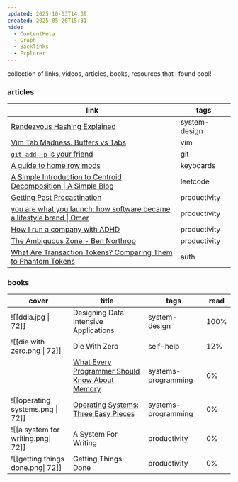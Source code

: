 ```yaml
---
updated: 2025-10-03T14:39
created: 2025-05-20T15:31
hide:
  - ContentMeta
  - Graph
  - Backlinks
  - Explorer
---
```

collection of links, videos, articles, books, resources that i found cool!

### articles

| link                                                                                                                                    | tags          |
| --------------------------------------------------------------------------------------------------------------------------------------- | ------------- |
| [Rendezvous Hashing Explained](https://randorithms.com/2020/12/26/rendezvous-hashing.html)                                              | system-design |
| [Vim Tab Madness. Buffers vs Tabs](https://joshldavis.com/2014/04/05/vim-tab-madness-buffers-vs-tabs/)                                  | vim           |
| [`git add -p` is your friend](https://gist.github.com/mattlewissf/9958704)                                                              | git           |
| [A guide to home row mods](https://precondition.github.io/home-row-mods#scga)                                                           | keyboards     |
| [A Simple Introduction to Centroid Decomposition \| A Simple Blog](https://robert1003.github.io/2020/01/16/centroid-decomposition.html) | leetcode      |
| [Getting Past Procastination](https://spectrum.ieee.org/getting-past-procastination)                                                    | productivity  |
| [you are what you launch: how software became a lifestyle brand \| Omer](https://omeru.bearblog.dev/lifestyle/?utm_source=tldrwebdev)   | productivity  |
| [How I run a company with ADHD](https://www.andrewaskins.com/how-i-run-a-company-with-adhd/)                                            | productivity  |
| [The Ambiguous Zone - Ben Northrop](https://www.bennorthrop.com/Essays/2023/the-ambiguous-zone.php)                                     | productivity  |
| [What Are Transaction Tokens? Comparing Them to Phantom Tokens](https://curity.io/blog/transaction-tokens-new-phantom-tokens/)          | auth          |

### books

| cover                              | title                                                                                                         | tags                | read |
| ---------------------------------- | ------------------------------------------------------------------------------------------------------------- | ------------------- | ---- |
| ![[ddia.jpg \| 72]]                | Designing Data Intensive Applications                                                                         | system-design       | 100% |
| ![[die with zero.png \| 72]]       | Die With Zero                                                                                                 | self-help           | 12%  |
|                                    | [What Every Programmer Should Know About Memory](https://people.freebsd.org/~lstewart/articles/cpumemory.pdf) | systems-programming | 0%   |
| ![[operating systems.png \| 72]]   | [Operating Systems: Three Easy Pieces](https://pages.cs.wisc.edu/~remzi/OSTEP/)                               | systems-programming | 0%   |
| ![[a system for writing.png\| 72]] | A System For Writing                                                                                          | productivity        | 0%   |
| ![[getting things done.png\| 72]]  | Getting Things Done                                                                                           | productivity        | 0%   |

